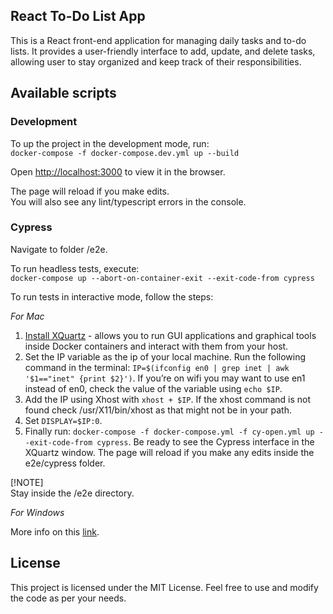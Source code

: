 ## React To-Do List App

This is a React front-end application for managing daily tasks and to-do lists. It provides a user-friendly interface to add, update, and delete tasks, allowing user to stay organized and keep track of their responsibilities.

## Available scripts

### Development

To up the project in the development mode, run:\
`docker-compose -f docker-compose.dev.yml up --build`

Open [http://localhost:3000](http://localhost:3000) to view it in the browser.

The page will reload if you make edits.\
You will also see any lint/typescript errors in the console.

### Cypress

Navigate to folder /e2e.

To run headless tests, execute:\
`docker-compose up --abort-on-container-exit --exit-code-from cypress`

To run tests in interactive mode, follow the steps:

_For Mac_

1. [Install XQuartz](https://sourabhbajaj.com/blog/2017/02/07/gui-applications-docker-mac/#install-xquartz) - allows you to run GUI applications and graphical tools inside Docker containers and interact with them from your host.
2. Set the IP variable as the ip of your local machine. Run the following command in the terminal: `IP=$(ifconfig en0 | grep inet | awk '$1=="inet" {print $2}')`. If you’re on wifi you may want to use en1 instead of en0, check the value of the variable using `echo $IP`.
3. Add the IP using Xhost with `xhost + $IP`. If the xhost command is not found check /usr/X11/bin/xhost as that might not be in your path.
4. Set `DISPLAY=$IP:0`.
5. Finally run: `docker-compose -f docker-compose.yml -f cy-open.yml up --exit-code-from cypress`. Be ready to see the Cypress interface in the XQuartz window. The page will reload if you make any edits inside the e2e/cypress folder.

[!NOTE]\
Stay inside the /e2e directory.

_For Windows_

More info on this [link](https://turgaykivrak.medium.com/running-gui-applications-using-docker-in-mac-linux-and-windows-b280c1fb52d0#:~:text=app%20with%20GUI-,Running%20On%20Windows,-Prerequisites%3A).

## License

This project is licensed under the MIT License. Feel free to use and modify the code as per your needs.
